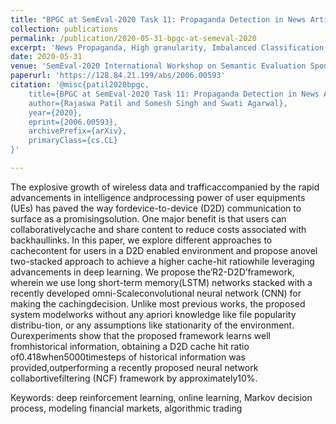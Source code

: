 ```yaml
---
title: "BPGC at SemEval-2020 Task 11: Propaganda Detection in News Articles with Multi-Granularity Knowledge Sharing and Linguistic Features based Ensemble Learning"
collection: publications
permalink: /publication/2020-05-31-bpgc-at-semeval-2020
excerpt: 'News Propaganda, High granularity, Imbalanced Classification, Contextual Embeddings'
date: 2020-05-31
venue: 'SemEval-2020 International Workshop on Semantic Evaluation Sponsored by SIGLEX'
paperurl: 'https://128.84.21.199/abs/2006.00593'
citation: '@misc{patil2020bpgc,
    title={BPGC at SemEval-2020 Task 11: Propaganda Detection in News Articles with Multi-Granularity Knowledge Sharing and Linguistic Features based Ensemble Learning},
    author={Rajaswa Patil and Somesh Singh and Swati Agarwal},
    year={2020},
    eprint={2006.00593},
    archivePrefix={arXiv},
    primaryClass={cs.CL}
}'

---
```


The explosive growth of wireless data and trafficaccompanied by the rapid advancements in intelligence andprocessing power of user equipments (UEs) has paved the way fordevice-to-device (D2D) communication to surface as a promisingsolution. One major benefit is that users can collaborativelycache and share content to reduce costs associated with backhaullinks. In this paper, we explore different approaches to cachecontent for users in a D2D enabled environment and propose anovel two-stacked approach to achieve a higher cache-hit ratiowhile leveraging advancements in deep learning. We propose the‘R2-D2D’framework, wherein we use long short-term memory(LSTM) networks stacked with a recently developed omni-Scaleconvolutional neural network (CNN) for making the cachingdecision. Unlike most previous works, the proposed system modelworks without any apriori knowledge like file popularity distribu-tion, or any assumptions like stationarity of the environment. Ourexperiments show that the proposed framework learns well fromhistorical information, obtaining a D2D cache hit ratio of0.418when5000timesteps of historical information was provided,outperforming a recently proposed neural network collabortivefiltering (NCF) framework by approximately10%.

Keywords: deep reinforcement learning, online learning, Markov decision process, modeling financial markets, algorithmic trading
